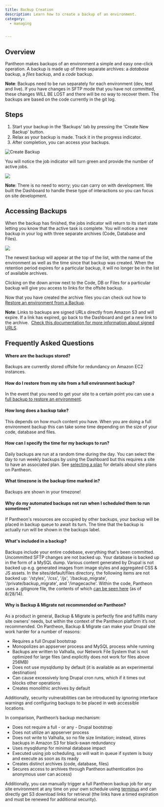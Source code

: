 ```yaml
---
title: Backup Creation
description: Learn how to create a backup of an environment.
category:
  - managing


---
```



## Overview
Pantheon makes backups of an environment a simple and easy one-click operation. A backup is made up of three separate archives: a _database_ backup, a _files_ backup, and a _code_ backup.

**Note**: Backups need to be run separately for each environment (dev, test and live). If you have changes in SFTP mode that you have not committed, these changes WILL BE LOST and there will be no way to recover them. The backups are based on the code currently in the git log.

## Steps

1. Start your backup in the 'Backups' tab by pressing the 'Create New Backup' button.
2. Relax as your backup is made. Track it in the progress indicator.
3. After completion, you can access your backups.

![Create Backup](https://www.getpantheon.com/sites/default/files/docs/desk_images/305275)

You will notice the job indicator will turn green and provide the number of active jobs.

![](https://www.getpantheon.com/sites/default/files/docs/desk_images/305276)

**Note**: There is no need to worry; you can carry on with development. We built the Dashboard to handle these type of interactions so you can focus on site development.

## Accessing Backups  
When the backup has finished, the jobs indicator will return to its start state letting you know that the active task is complete. You will notice a new backup in your log with three separate archives (Code, Database and Files). 

![](https://www.getpantheon.com/sites/default/files/docs/desk_images/305286)

The newest backup will appear at the top of the list, with the name of the environment as well as the time since that backup was created. When the retention period expires for a particular backup, it will no longer be in the list of available archives.  


Clicking on the down arrow next to the Code, DB or Files for a particular backup will give you access to links for the offsite backup.

Now that you have created the archive files you can check out how to [Restore an environment from a Backup](/docs/articles/sites/backups/restoring-an-environment-from-a-backup).

**Note**: Links to backups are signed URLs directly from Amazon S3 and will expire. If a link has expired, go back to the Dashboard and get a new link to the archive.  [Check this documentation for more information about signed URLS](http://stackoverflow.com/a/4649553).

## Frequently Asked Questions

#### Where are the backups stored? 

Backups are currently stored offsite for redundancy on Amazon EC2 instances.

#### How do I restore from my site from a full environment backup? 

In the event that you need to get your site to a certain point you can use a [full backup to restore an environment](/docs/articles/sites/backups/restoring-an-environment-from-a-backup).

#### How long does a backup take? 

This depends on how much content you have. When you are doing a full environment backup this can take some time depending on the size of your code, database and files.

#### How can I specify the time for my backups to run?

Daily backups are run at a random time during the day. You can select the day to run weekly backups by using the Dashboard but this requires a site to have an associated plan. See [selecting a plan](/docs/articles/sites/settings/selecting-a-plan/) for details about site plans on Pantheon.

#### What timezone is the backup time marked in?

Backups are shown in your timezone!

#### Why do my automated backups not run when I scheduled them to run sometimes?

If Pantheon's resources are occupied by other backups, your backup will be placed in backup queue to await its turn. The time that the backup is actually run will be shown in the backups label.

#### What's included in a backup?

Backups include your entire codebase, everything that's been committed. Uncommitted SFTP changes are not backed up. Your database is backed up in the form of a MySQL dump. Various content generated by Drupal is not backed up e.g. generated images from image styles and aggregated CSS & JS assets. In the sites/default/files directory, the following items are not backed up: '/styles', '/css', '/js', '/backup\_migrate', '/private/backup\_migrate', and '/imagecache'. Within the code, Pantheon uses a .gitignore file, the contents of which [can be seen here](https://www.evernote.com/shard/s404/sh/69b56b77-34b2-4f77-aea2-bb05d6d99614/2f07255a0da933f59b6480d16d807290) (as of 8/28/14). 

#### Why is Backup & Migrate not recommended on Pantheon?

As a product in general, Backup & Migrate is perfectly fine and fulfills many site owners’ needs, but within the context of the Pantheon platform it’s not recommended. On Pantheon, ​​Backup & Migrate can make your Drupal site work harder for a number of reasons:

- Requires a full Drupal bootstrap
- Monopolizes an appserver process and MySQL process while running
- Backups are written to Valhalla, our Network File System that is not optimized for large files (and explicitly does not work for files above 256MB)
- Does not use mysqldump by default (it is available as an experimental destination)
- Can cause excessively long Drupal cron runs, which if it times out blocks other operations
- Creates monolithic archives by default

Additionally, security vulnerabilities can be introduced by ignoring interface warnings and configuring backups to be placed in web accessible locations.

In comparison, Pantheon’s backup mechanism:

- Does not require a full - or any - Drupal bootstrap
- Does not utilize an appserver process
- Does not write to Valhalla, so no file size limitation; instead, stores backups in Amazon S3 for black-swan redundancy
- Uses mysqldump for minimal database impact
- Executed using job scheduling, so will wait in queue if system is busy and execute as soon as its ready
- Creates distinct archives (code, database, files)
- Secures access to archives through Pantheon authentication (no anonymous user can access)

Additionally, you can manually trigger a full Pantheon backup job for any site environment at any time on your own schedule using [terminus](https://github.com/pantheon-systems/terminus) and can directly get S3 download links for retrieval (the links have a timed expiration and must be renewed for additional security).
